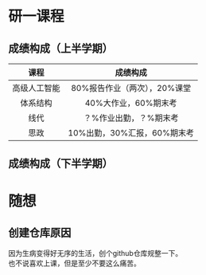 # 研一课程
## 成绩构成（上半学期）
|课程|成绩构成|
| :---: | :---: |
|高级人工智能|  80%报告作业（两次），20%课堂  |
|体系结构|40%大作业，60%期末考|
|线代|？%作业出勤，？%期末考|
|思政|10%出勤，30%汇报，60%期末考|
## 成绩构成（下半学期）


# 随想
## 创建仓库原因
因为生病变得好无序的生活，创个github仓库规整一下。   
也不说喜欢上课，但是至少不要这么痛苦。

